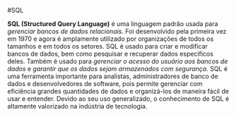 #SQL

<b>SQL (Structured Query Language)</b> é uma linguagem padrão usada para <i>gerenciar bancos de dados relacionais</i>. Foi desenvolvido pela primeira vez em 1970 e agora é amplamente utilizado por organizações de todos os tamanhos e em todos os setores. SQL é usado para criar e modificar bancos de dados, bem como pesquisar e recuperar dados específicos deles. Também é usado para <i>gerenciar o acesso do usuário aos bancos de dados</i> e <i>garantir que os dados sejam armazenados com segurança</i>. SQL é uma ferramenta importante para analistas, administradores de banco de dados e desenvolvedores de software, pois permite gerenciar com eficiência grandes quantidades de dados e organizá-los de maneira fácil de usar e entender. Devido ao seu uso generalizado, o conhecimento de SQL é altamente valorizado na indústria de tecnologia.